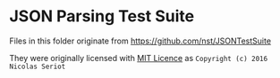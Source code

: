 # JSON Parsing Test Suite

Files in this folder originate from https://github.com/nst/JSONTestSuite

They were originally licensed with
[MIT Licence](https://github.com/nst/JSONTestSuite/blob/984defc2deaa653cb73cd29f4144a720ec9efe7c/LICENSE)
as `Copyright (c) 2016 Nicolas Seriot`
